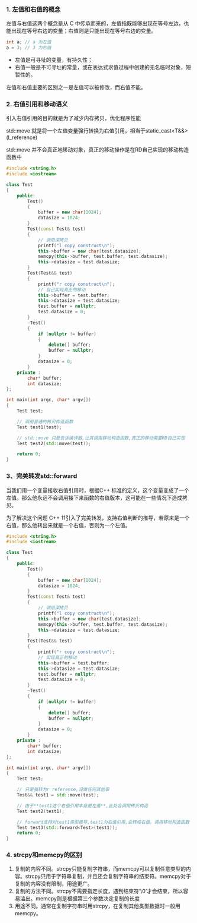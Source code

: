 ### 1. 左值和右值的概念

左值与右值这两个概念是从 C 中传承而来的，左值指既能够出现在等号左边，也能出现在等号右边的变量；右值则是只能出现在等号右边的变量。

```cpp
int a; // a 为左值
a = 3; // 3 为右值
```

- 左值是可寻址的变量，有持久性；
- 右值一般是不可寻址的常量，或在表达式求值过程中创建的无名临时对象，短暂性的。

左值和右值主要的区别之一是左值可以被修改，而右值不能。



### 2. 右值引用和移动语义

引入右值引用的目的就是为了减少内存拷贝，优化程序性能

std::move 就是将一个左值变量强行转换为右值引用，相当于static_cast<T&&>(l_reference)

std::move 并不会真正地移动对象，真正的移动操作是在RD自己实现的移动构造函数中

```c++
#include <string.h>
#include <iostream>

class Test
{
    public:
        Test()
        {
            buffer = new char[1024];
            datasize = 1024;
        }
        Test(const Test& test)
        {
            // 调用深拷贝
            printf("l copy construct\n");
            this->buffer = new char[test.datasize];
            memcpy(this->buffer, test.buffer, test.datasize);
            this->datasize = test.datasize;
        }
        Test(Test&& test)
        {
            printf("r copy construct\n");
            // 自己实现真正的移动
            this->buffer = test.buffer;
            this->datasize = test.datasize;
            test.buffer = nullptr;
            test.datasize = 0;
        }
        ~Test()
        {
            if (nullptr != buffer)
            {
                delete[] buffer;
                buffer = nullptr;
            }
            datasize = 0;
        }
    private :
        char* buffer;
        int datasize;
};

int main(int argc, char* argv[])
{
    Test test;

    // 调用普通的拷贝构造函数
    Test test1(test);

    // std::move 只是告诉编译器,让其调用移动构造函数,真正的移动需要RD自己实现
    Test test2(std::move(test));

    return 0;
}
```



### 3、完美转发std::forward

当我们用一个变量接收右值引用时，根据C++ 标准的定义，这个变量变成了一个左值。那么他永远不会调用接下来函数的右值版本，这可能在一些情况下造成拷贝。

为了解决这个问题 C++ 11引入了完美转发，支持右值判断的推导，若原来是一个右值，那么他转出来就是一个右值，否则为一个左值。


```c++
#include <string.h>
#include <iostream>

class Test
{
    public:
        Test()
        {   
            buffer = new char[1024];
            datasize = 1024;
        }   
        Test(const Test& test)
        {   
            // 调用深拷贝
            printf("l copy construct\n");
            this->buffer = new char[test.datasize];
            memcpy(this->buffer, test.buffer, test.datasize);
            this->datasize = test.datasize;
        }   
        Test(Test&& test)
        {   
            printf("r copy construct\n");
            // 实现真正的移动
            this->buffer = test.buffer;
            this->datasize = test.datasize;
            test.buffer = nullptr;
            test.datasize = 0;
        }   
        ~Test()
        {   
            if (nullptr != buffer)
            {   
                delete[] buffer;
                buffer = nullptr;
            }   
            datasize = 0;
        }   
    private :
        char* buffer;
        int datasize;
};

int main(int argc, char* argv[])
{
    Test test;

    // 只是强转为r reference,没做任何其他事
    Test&& test1 = std::move(test);

    // 由于**test1这个右值引用本身是左值**,此处会调用拷贝构造
    Test test2(test1);

    // forward支持对test1类型推导,test1为右值引用,会转成右值，调用移动构造函数
    Test test3(std::forward<Test>(test1));
    return 0;
}
```



### 4. strcpy和memcpy的区别

1. 复制的内容不同。strcpy只能复制字符串，而memcpy可以复制任意类型的内容。strcpy只用于字符串复制，并且还会复制字符串的结束符。memcpy对于复制的内容没有限制，用途更广。
2. 复制的方法不同。strcpy不需要指定长度，遇到结束符’\0’才会结束，所以容易溢出。memcpy则是根据第三个参数决定复制的长度
3. 用途不同。通常在复制字符串时用strcpy，在复制其他类型数据时一般用memcpy。
   